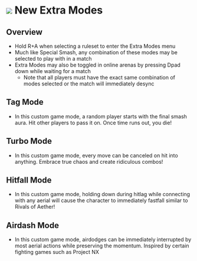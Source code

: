 # ![](../images/Aspose.Words.f93ce4e3-25f6-48dc-9813-fc237aafe008.002.png) New Extra Modes

## Overview
  - Hold R+A when selecting a ruleset to enter the Extra Modes menu
  - Much like Special Smash, any combination of these modes may be selected to play with in a match
  - Extra Modes may also be toggled in online arenas by pressing Dpad down while waiting for a match
    - Note that all players must have the exact same combination of modes selected or the match will immediately desync

## Tag Mode
  - In this custom game mode, a random player starts with the final smash aura. Hit other players to pass it on. Once time runs out, you die!

## Turbo Mode
  - In this custom game mode, every move can be canceled on hit into anything. Embrace true chaos and create ridiculous combos!

## Hitfall Mode
  - In this custom game mode, holding down during hitlag while connecting with any aerial will cause the character to immediately fastfall similar to Rivals of Aether!

## Airdash Mode
  - In this custom game mode, airdodges can be immediately interrupted by most aerial actions while preserving the momentum. Inspired by certain fighting games such as Project NX